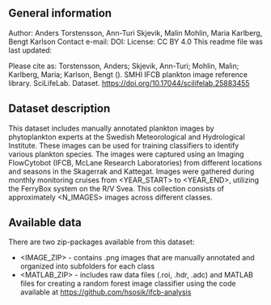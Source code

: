 ## General information

Author: Anders Torstensson, Ann-Turi Skjevik, Malin Mohlin, Maria Karlberg, Bengt Karlson
Contact e-mail: <E-MAIL>
DOI: 
License: CC BY 4.0
This readme file was last updated: 

Please cite as: Torstensson, Anders; Skjevik, Ann-Turi; Mohlin, Malin; Karlberg, Maria; Karlson, Bengt (<YEAR>). SMHI IFCB plankton image reference library. SciLifeLab. Dataset. https://doi.org/10.17044/scilifelab.25883455

## Dataset description

This dataset includes manually annotated plankton images by phytoplankton experts at the Swedish Meteorological and Hydrological Institute. These images can be used for training classifiers to identify various plankton species. The images were captured using an Imaging FlowCytobot (IFCB, McLane Research Laboratories) from different locations and seasons in the Skagerrak and Kattegat. Images were gathered during monthly monitoring cruises from <YEAR_START> to <YEAR_END>, utilizing the FerryBox system on the R/V Svea. This collection consists of approximately <N_IMAGES> images across <CLASSES> different classes.

## Available data

There are two zip-packages available from this dataset:

- <IMAGE_ZIP> - contains .png images that are manually annotated and organized into subfolders for each class
- <MATLAB_ZIP> - includes raw data files (.roi, .hdr, .adc) and MATLAB files for creating a random forest image classifier using the code available at https://github.com/hsosik/ifcb-analysis